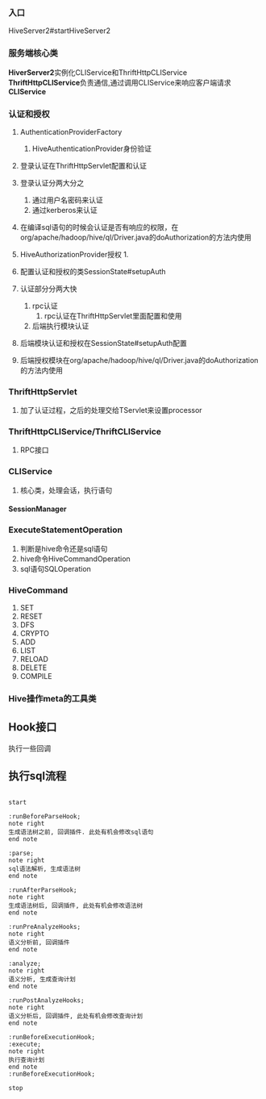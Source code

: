 ### 入口

HiveServer2#startHiveServer2


### 服务端核心类

**HiverServer2**实例化CLIService和ThriftHttpCLIService \
**ThriftHttpCLIService**负责通信,通过调用CLIService来响应客户端请求
**CLIService**


### 认证和授权
1. AuthenticationProviderFactory
	1. HiveAuthenticationProvider身份验证
2. 登录认证在ThriftHttpServlet配置和认证
3. 登录认证分两大分之
	1. 通过用户名密码来认证
	2. 通过kerberos来认证
4. 在编译sql语句的时候会认证是否有响应的权限，在org/apache/hadoop/hive/ql/Driver.java的doAuthorization的方法内使用
5. HiveAuthorizationProvider授权
	1. 

6. 配置认证和授权的类SessionState#setupAuth


1. 认证部分分两大快
	1. rpc认证
		1. rpc认证在ThriftHttpServlet里面配置和使用
	2. 后端执行模块认证
2. 后端模块认证和授权在SessionState#setupAuth配置
2. 后端授权模块在org/apache/hadoop/hive/ql/Driver.java的doAuthorization的方法内使用
	



### ThriftHttpServlet
1. 加了认证过程，之后的处理交给TServlet来设置processor


### ThriftHttpCLIService/ThriftCLIService

1. RPC接口


### CLIService
1. 核心类，处理会话，执行语句

#### SessionManager

### ExecuteStatementOperation

1. 判断是hive命令还是sql语句
2. hive命令HiveCommandOperation
3. sql语句SQLOperation

### HiveCommand
1. SET
2. RESET
3. DFS
4. CRYPTO
5. ADD
6. LIST
7. RELOAD
8. DELETE
9. COMPILE


### Hive操作meta的工具类

## Hook接口

执行一些回调

## 执行sql流程

```plantuml

start

:runBeforeParseHook;
note right
生成语法树之前, 回调插件. 此处有机会修改sql语句
end note

:parse;
note right
sql语法解析, 生成语法树
end note

:runAfterParseHook;
note right
生成语法树后, 回调插件, 此处有机会修改语法树
end note

:runPreAnalyzeHooks;
note right
语义分析前, 回调插件
end note

:analyze;
note right
语义分析, 生成查询计划
end note

:runPostAnalyzeHooks;
note right
语义分析后, 回调插件, 此处有机会修改查询计划
end note

:runBeforeExecutionHook;
:execute;
note right
执行查询计划
end note
:runBeforeExecutionHook;

stop

```
